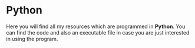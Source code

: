 # Python
Here you will find all my resources which are programmed in <b>Python</b>.
You can find the code and also an executable file in case you are just interested in using the program.
